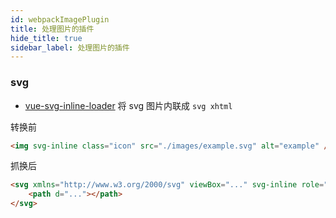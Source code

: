 ```yaml
---
id: webpackImagePlugin
title: 处理图片的插件
hide_title: true
sidebar_label: 处理图片的插件
---
```


### svg

- [vue-svg-inline-loader](https://github.com/oliverfindl/vue-svg-inline-loader) 将 svg 图片内联成 `svg xhtml`

转换前

```html
<img svg-inline class="icon" src="./images/example.svg" alt="example" />
```

抓换后

```html
<svg xmlns="http://www.w3.org/2000/svg" viewBox="..." svg-inline role="presentation" focusable="false" tabindex="-1" class="icon">
	<path d="..."></path>
</svg>
```
